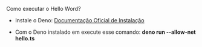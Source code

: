 Como executar o Hello Word?

- Instale o Deno: [Documentação Oficial de Instalação](https://deno.land/manual/getting_started/installation)

- Com o Deno instalado em execute esse comando: **deno run --allow-net hello.ts**